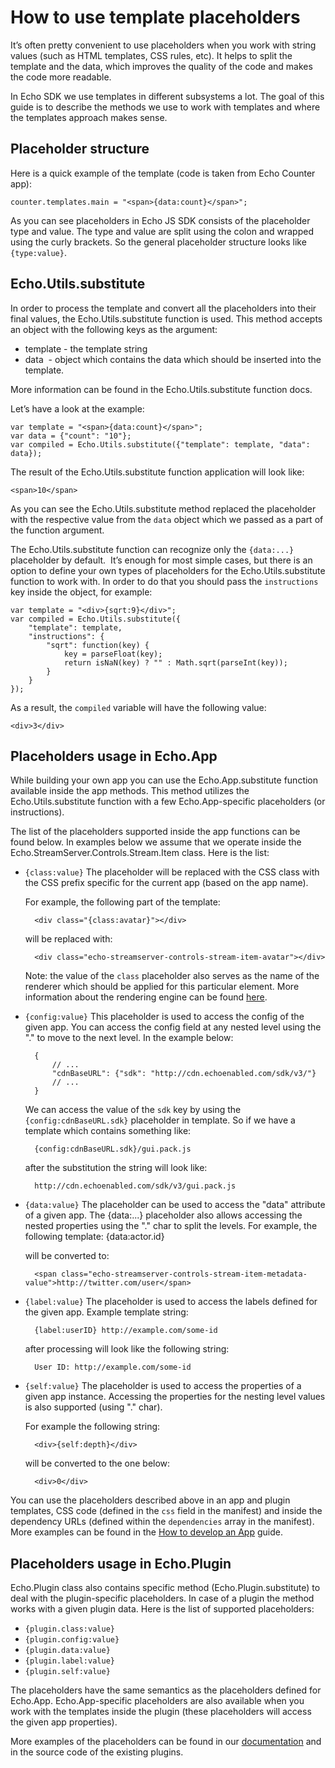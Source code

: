# How to use template placeholders

It’s often pretty convenient to use placeholders when you work with string values (such as HTML templates, CSS rules, etc). It helps to split the template and the data, which improves the quality of the code and makes the code more readable.

In Echo SDK we use templates in different subsystems a lot. The goal of this guide is to describe the methods we use to work with templates and where the templates approach makes sense.

## Placeholder structure

Here is a quick example of the template (code is taken from Echo Counter app):

	counter.templates.main = "<span>{data:count}</span>";

As you can see placeholders in Echo JS SDK consists of the placeholder type and value. The type and value are split using the colon and wrapped using the curly brackets. So the general placeholder structure looks like `{type:value}`.

## Echo.Utils.substitute

In order to process the template and convert all the placeholders into their final values, the Echo.Utils.substitute function is used. This method accepts an object with the following keys as the argument:

  - template - the template string
  - data  - object which contains the data which should be inserted into the template.

More information can be found in the Echo.Utils.substitute function docs.

Let’s have a look at the example:

	var template = "<span>{data:count}</span>";
	var data = {"count": "10"};
	var compiled = Echo.Utils.substitute({"template": template, "data": data});

The result of the Echo.Utils.substitute function application will look like:

	<span>10</span>

As you can see the Echo.Utils.substitute method replaced the placeholder with the respective value from the `data` object which we passed as a part of the function argument.

The Echo.Utils.substitute function can recognize only the `{data:...}` placeholder by default.  It’s enough for most simple cases, but there is an option to define your own types of placeholders for the Echo.Utils.substitute function to work with. In order to do that you should pass the `instructions` key inside the object, for example:

	var template = "<div>{sqrt:9}</div>";
	var compiled = Echo.Utils.substitute({
		"template": template,
		"instructions": {
			"sqrt": function(key) {
				key = parseFloat(key);
				return isNaN(key) ? "" : Math.sqrt(parseInt(key));
			}
		}
	});

As a result, the `compiled` variable will have the following value:

	<div>3</div>


## Placeholders usage in Echo.App

While building your own app you can use the Echo.App.substitute function available inside the app methods. This method utilizes the Echo.Utils.substitute function with a few Echo.App-specific placeholders (or instructions).

The list of the placeholders supported inside the app functions can be found below. In examples below we assume that we operate inside the Echo.StreamServer.Controls.Stream.Item class. Here is the list:

- `{class:value}`
  The placeholder will be replaced with the CSS class with the CSS prefix specific for the current app (based on the app name).

  For example, the following part of the template:

  		<div class="{class:avatar}"></div>

  will be replaced with:

  		<div class="echo-streamserver-controls-stream-item-avatar"></div>

  Note: the value of the `class` placeholder also serves as the name of the renderer which should be applied for this particular element. More information about the rendering engine can be found [here](#!/guide/terminology-section-rendering-engine).


- `{config:value}`
  This placeholder is used to access the config of the given app. You can access the config field at any nested level using the "." to move to the next level. In the example below:

  		{
  			// ...
  			"cdnBaseURL": {"sdk": "http://cdn.echoenabled.com/sdk/v3/"}
  			// ...
  		}

  We can access the value of the `sdk` key by using the `{config:cdnBaseURL.sdk}` placeholder in template. So if we have a template which contains something like:

  		{config:cdnBaseURL.sdk}/gui.pack.js

  after the substitution the string will look like:

  		http://cdn.echoenabled.com/sdk/v3/gui.pack.js

- `{data:value}`
  The placeholder can be used to access the "data" attribute of a given app. The {data:...} placeholder also allows accessing the nested properties using the "." char to split the levels. For example, the following template:
  		<span class="{class:metadata-value}">{data:actor.id}</span>

  will be converted to:

  		<span class="echo-streamserver-controls-stream-item-metadata-value">http://twitter.com/user</span>

- `{label:value}`
  The placeholder is used to access the labels defined for the given app. Example template string:

  		{label:userID} http://example.com/some-id

  after processing will look like the following string:

  		User ID: http://example.com/some-id

- `{self:value}`
  The placeholder is used to access the properties of a given app instance. Accessing the properties for the nesting level values is also supported (using "." char).

  For example the following string:

  		<div>{self:depth}</div>

  will be converted to the one below:

  		<div>0</div>

You can use the placeholders described above in an app and plugin templates, CSS code (defined in the `css` field in the manifest) and inside the dependency URLs (defined within the `dependencies` array in the manifest). More examples can be found in the [How to develop an App](#!/guide/how_to_develop_app) guide.

## Placeholders usage in Echo.Plugin

Echo.Plugin class also contains specific method (Echo.Plugin.substitute) to deal with the plugin-specific placeholders. In case of a plugin the method works with a given plugin data. Here is the list of supported placeholders:

- `{plugin.class:value}`
- `{plugin.config:value}`
- `{plugin.data:value}`
- `{plugin.label:value}`
- `{plugin.self:value}`

The placeholders have the same semantics as the placeholders defined for Echo.App. Echo.App-specific placeholders are also available when you work with the templates inside the plugin (these placeholders will access the given app properties).


More examples of the placeholders can be found in our [documentation](#!/guide/how_to_develop_plugin) and in the source code of the existing plugins.

